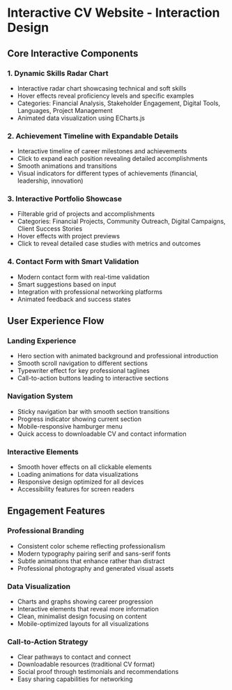# Interactive CV Website - Interaction Design

## Core Interactive Components

### 1. Dynamic Skills Radar Chart
- Interactive radar chart showcasing technical and soft skills
- Hover effects reveal proficiency levels and specific examples
- Categories: Financial Analysis, Stakeholder Engagement, Digital Tools, Languages, Project Management
- Animated data visualization using ECharts.js

### 2. Achievement Timeline with Expandable Details
- Interactive timeline of career milestones and achievements
- Click to expand each position revealing detailed accomplishments
- Smooth animations and transitions
- Visual indicators for different types of achievements (financial, leadership, innovation)

### 3. Interactive Portfolio Showcase
- Filterable grid of projects and accomplishments
- Categories: Financial Projects, Community Outreach, Digital Campaigns, Client Success Stories
- Hover effects with project previews
- Click to reveal detailed case studies with metrics and outcomes

### 4. Contact Form with Smart Validation
- Modern contact form with real-time validation
- Smart suggestions based on input
- Integration with professional networking platforms
- Animated feedback and success states

## User Experience Flow

### Landing Experience
- Hero section with animated background and professional introduction
- Smooth scroll navigation to different sections
- Typewriter effect for key professional taglines
- Call-to-action buttons leading to interactive sections

### Navigation System
- Sticky navigation bar with smooth section transitions
- Progress indicator showing current section
- Mobile-responsive hamburger menu
- Quick access to downloadable CV and contact information

### Interactive Elements
- Smooth hover effects on all clickable elements
- Loading animations for data visualizations
- Responsive design optimized for all devices
- Accessibility features for screen readers

## Engagement Features

### Professional Branding
- Consistent color scheme reflecting professionalism
- Modern typography pairing serif and sans-serif fonts
- Subtle animations that enhance rather than distract
- Professional photography and generated visual assets

### Data Visualization
- Charts and graphs showing career progression
- Interactive elements that reveal more information
- Clean, minimalist design focusing on content
- Mobile-optimized layouts for all visualizations

### Call-to-Action Strategy
- Clear pathways to contact and connect
- Downloadable resources (traditional CV format)
- Social proof through testimonials and recommendations
- Easy sharing capabilities for networking